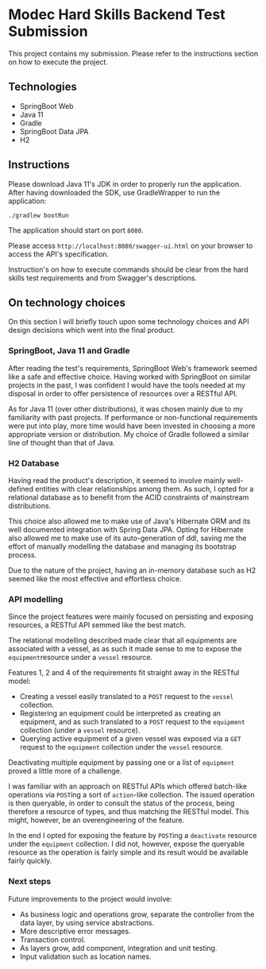 # Modec Hard Skills Backend Test Submission
This project contains my submission.
Please refer to the instructions section on how to execute the project.

## Technologies
* SpringBoot Web
* Java 11
* Gradle
* SpringBoot Data JPA
* H2

## Instructions
Please download Java 11's JDK in order to properly run the application.
After having downloaded the SDK, use GradleWrapper to run the application:
```
./gradlew bootRun
```
The application should start on port `8080`.

Please access `http://localhost:8080/swagger-ui.html` on your browser to access the API's specification.

Instruction's on how to execute commands should be clear from the hard skills test requirements and from Swagger's descriptions.

## On technology choices

On this section I will briefly touch upon some technology choices and API design decisions which went into the final product.

### SpringBoot, Java 11 and Gradle

After reading the test's requirements, SpringBoot Web's framework seemed like a safe and effective choice.
Having worked with SpringBoot on similar projects in the past, I was confident I would have the tools needed at my
disposal in order to offer persistence of resources over a RESTful API.

As for Java 11 (over other distributions), it was chosen mainly due to my familiarity with past projects. If 
performance or non-functional requirements were put into play, more time would have been invested in choosing a
more appropriate version or distribution. My choice of Gradle followed a similar line of thought than that of Java.

### H2 Database

Having read the product's description, it seemed to involve mainly well-defined entities with clear relationships among
them. As such, I opted for a relational database as to benefit from the ACID constraints of mainstream distributions.

This choice also allowed me to make use of Java's Hibernate ORM and its well documented integration with Spring Data JPA.
Opting for Hibernate also allowed me to make use of its auto-generation of ddl, saving me the effort of manually modelling
the database and managing its bootstrap process. 

Due to the nature of the project, having an in-memory database such as H2 seemed like the most effective and
effortless choice.

### API modelling

Since the project features were mainly focused on persisting and exposing resources, a RESTful API semmed like the best
match.

The relational modelling described made clear that all equipments are associated with a vessel, as as such it made sense
to me to expose the `equipment`resource under a `vessel` resource.
 
Features 1, 2 and 4 of the requirements fit straight away in the RESTful model:
 
*  Creating a vessel easily translated to a `POST` request to the `vessel` collection. 
* Registering an equipment could be interpreted as creating an equipment, and as such translated to a `POST` request
to the `equipment` collection (under a `vessel` resource). 
* Querying active equipment of a given vessel
was exposed via a `GET` request to the `equipment` collection under the `vessel` resource.
  
Deactivating multiple equipment by passing one or a list of `equipment` proved a little more of a challenge. 
   
I was familiar with an approach on RESTful APIs which offered batch-like operations via `POST`ing a sort of
`action`-like collection. The issued operation is then queryable, in order to consult
the status of the process, being therefore a resource of types, and thus matching the RESTful model. This might, however,
be an overengineering of the feature. 
  
 In the end I opted for exposing the feature by `POST`ing a `deactivate` resource under the `equipment` collection. 
 I did not, however, expose the queryable resource as the operation is fairly simple and its result would be available
 fairly quickly.
 
 ### Next steps
 
 Future improvements to the project would involve:
 * As business logic and operations grow, separate the controller from the data layer, by using service abstractions.
 * More descriptive error messages.
 * Transaction control.
 * As layers grow, add component, integration and unit testing.
 * Input validation such as location names.
